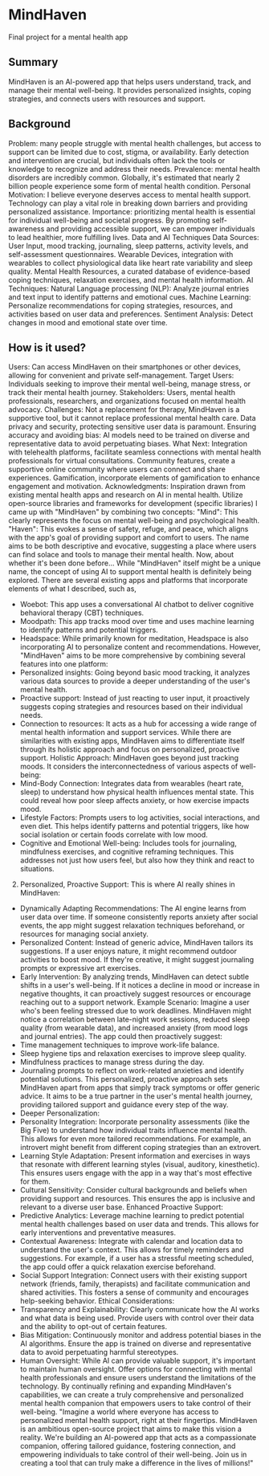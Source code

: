 # MindHaven
Final project for a mental health app 
## Summary
MindHaven is an AI-powered app that helps users understand, track, and manage their mental well-being. It provides personalized insights, coping strategies, and connects users with resources and support. 
## Background
Problem: many people struggle with mental health challenges, but access to support can be limited due to cost, stigma, or availability. Early detection and intervention are crucial, but individuals often lack the tools or knowledge to recognize and address their needs.
Prevalence: mental health disorders are incredibly common. Globally, it's estimated that nearly 2 billion people experience some form of mental health condition.
Personal Motivation: I believe everyone deserves access to mental health support. Technology can play a vital role in breaking down barriers and providing personalized assistance.
Importance: prioritizing mental health is essential for individual well-being and societal progress. By promoting self-awareness and providing accessible support, we can empower individuals to lead healthier, more fulfilling lives.
Data and AI Techniques
Data Sources:
User Input, mood tracking, journaling, sleep patterns, activity levels, and self-assessment questionnaires.
Wearable Devices, integration with wearables to collect physiological data like heart rate variability and sleep quality.
Mental Health Resources, a curated database of evidence-based coping techniques, relaxation exercises, and mental health information.
AI Techniques:
Natural Language processing (NLP): Analyze journal entries and text input to identify patterns and emotional cues.
Machine Learning: Personalize recommendations for coping strategies, resources, and activities based on user data and preferences.
Sentiment Analysis: Detect changes in mood and emotional state over time.
## How is it used?
Users: Can access MindHaven on their smartphones or other devices, allowing for convenient and private self-management.
Target Users: Individuals seeking to improve their mental well-being, manage stress, or track their mental health journey.
Stakeholders: Users, mental health professionals, researchers, and organizations focused on mental health advocacy.
Challenges:
Not a replacement for therapy, MindHaven is a supportive tool, but it cannot replace professional mental health care.
Data privacy and security, protecting sensitive user data is paramount.
Ensuring accuracy and avoiding bias: AI models need to be trained on diverse and representative data to avoid perpetuating biases.
What Next:
Integration with telehealth platforms, facilitate seamless connections with mental health professionals for virtual consultations.
Community features, create a supportive online community where users can connect and share experiences.
Gamification, incorporate elements of gamification to enhance engagement and motivation.
Acknowledgments:
Inspiration drawn from existing mental health apps and research on AI in mental health.
Utilize open-source libraries and frameworks for development (specific libraries)
I came up with "MindHaven" by combining two concepts:
"Mind": This clearly represents the focus on mental well-being and psychological health.
"Haven": This evokes a sense of safety, refuge, and peace, which aligns with the app's goal of providing support and comfort to users.
The name aims to be both descriptive and evocative, suggesting a place where users can find solace and tools to manage their mental health.
Now, about whether it's been done before... While "MindHaven" itself might be a unique name, the concept of using AI to support mental health is definitely being explored. There are several existing apps and platforms that incorporate elements of what I described, such as,
* Woebot: This app uses a conversational AI chatbot to deliver cognitive behavioral therapy (CBT) techniques.
* Moodpath: This app tracks mood over time and uses machine learning to identify patterns and potential triggers.
* Headspace: While primarily known for meditation, Headspace is also incorporating AI to personalize content and recommendations.
However, "MindHaven" aims to be more comprehensive by combining several features into one platform:
* Personalized insights: Going beyond basic mood tracking, it analyzes various data sources to provide a deeper understanding of the user's mental health.
* Proactive support: Instead of just reacting to user input, it proactively suggests coping strategies and resources based on their individual needs.
* Connection to resources: It acts as a hub for accessing a wide range of mental health information and support services.
While there are similarities with existing apps, MindHaven aims to differentiate itself through its holistic approach and focus on personalized, proactive support.
Holistic Approach:
MindHaven goes beyond just tracking moods. It considers the interconnectedness of various aspects of well-being:
* Mind-Body Connection: Integrates data from wearables (heart rate, sleep) to understand how physical health influences mental state. This could reveal how poor sleep affects anxiety, or how exercise impacts mood.
* Lifestyle Factors: Prompts users to log activities, social interactions, and even diet. This helps identify patterns and potential triggers, like how social isolation or certain foods correlate with low mood.
* Cognitive and Emotional Well-being: Includes tools for journaling, mindfulness exercises, and cognitive reframing techniques. This addresses not just how users feel, but also how they think and react to situations.
2. Personalized, Proactive Support:
This is where AI really shines in MindHaven:
* Dynamically Adapting Recommendations: The AI engine learns from user data over time. If someone consistently reports anxiety after social events, the app might suggest relaxation techniques beforehand, or resources for managing social anxiety.
* Personalized Content: Instead of generic advice, MindHaven tailors its suggestions. If a user enjoys nature, it might recommend outdoor activities to boost mood. If they're creative, it might suggest journaling prompts or expressive art exercises.
* Early Intervention: By analyzing trends, MindHaven can detect subtle shifts in a user's well-being. If it notices a decline in mood or increase in negative thoughts, it can proactively suggest resources or encourage reaching out to a support network.
Example Scenario:
Imagine a user who's been feeling stressed due to work deadlines. MindHaven might notice a correlation between late-night work sessions, reduced sleep quality (from wearable data), and increased anxiety (from mood logs and journal entries).
The app could then proactively suggest:
* Time management techniques to improve work-life balance.
* Sleep hygiene tips and relaxation exercises to improve sleep quality.
* Mindfulness practices to manage stress during the day.
* Journaling prompts to reflect on work-related anxieties and identify potential solutions.
This personalized, proactive approach sets MindHaven apart from apps that simply track symptoms or offer generic advice. It aims to be a true partner in the user's mental health journey, providing tailored support and guidance every step of the way.
* Deeper Personalization:
* Personality Integration: Incorporate personality assessments (like the Big Five) to understand how individual traits influence mental health. This allows for even more tailored recommendations. For example, an introvert might benefit from different coping strategies than an extrovert.
* Learning Style Adaptation: Present information and exercises in ways that resonate with different learning styles (visual, auditory, kinesthetic). This ensures users engage with the app in a way that's most effective for them.
* Cultural Sensitivity: Consider cultural backgrounds and beliefs when providing support and resources. This ensures the app is inclusive and relevant to a diverse user base.
Enhanced Proactive Support:
* Predictive Analytics: Leverage machine learning to predict potential mental health challenges based on user data and trends. This allows for early interventions and preventative measures.
* Contextual Awareness: Integrate with calendar and location data to understand the user's context. This allows for timely reminders and suggestions. For example, if a user has a stressful meeting scheduled, the app could offer a quick relaxation exercise beforehand.
* Social Support Integration: Connect users with their existing support network (friends, family, therapists) and facilitate communication and shared activities. This fosters a sense of community and encourages help-seeking behavior.
  Ethical Considerations:
* Transparency and Explainability: Clearly communicate how the AI works and what data is being used. Provide users with control over their data and the ability to opt-out of certain features.
* Bias Mitigation: Continuously monitor and address potential biases in the AI algorithms. Ensure the app is trained on diverse and representative data to avoid perpetuating harmful stereotypes.
* Human Oversight: While AI can provide valuable support, it's important to maintain human oversight. Offer options for connecting with mental health professionals and ensure users understand the limitations of the technology.
By continually refining and expanding MindHaven's capabilities, we can create a truly comprehensive and personalized mental health companion that empowers users to take control of their well-being.
"Imagine a world where everyone has access to personalized mental health support, right at their fingertips. MindHaven is an ambitious open-source project that aims to make this vision a reality. We're building an AI-powered app that acts as a compassionate companion, offering tailored guidance, fostering connection, and empowering individuals to take control of their well-being. Join us in creating a tool that can truly make a difference in the lives of millions!"
